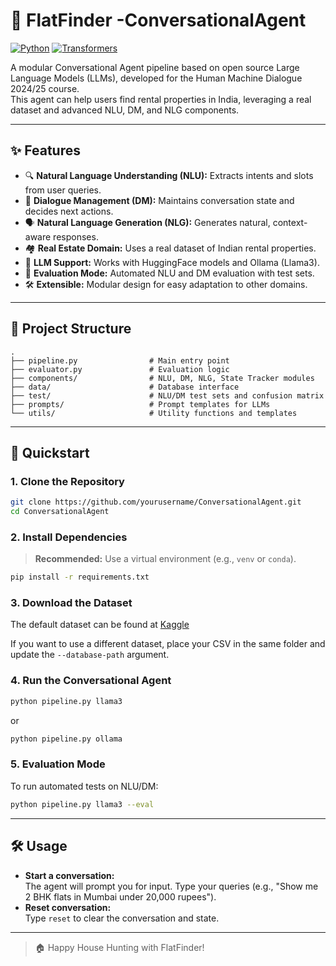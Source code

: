 # 🏡 FlatFinder -ConversationalAgent

[![Python](https://img.shields.io/badge/Python-3.8%2B-blue?logo=python)](https://www.python.org/)
[![Transformers](https://img.shields.io/badge/Transformers-4.45%2B-red?logo=transformers)](https://pytorch.org/)

A modular Conversational Agent pipeline based on open source Large Language Models (LLMs), developed for the Human Machine Dialogue 2024/25 course.  
This agent can help users find rental properties in India, leveraging a real dataset and advanced NLU, DM, and NLG components.

---

## ✨ Features

- 🔍 **Natural Language Understanding (NLU):** Extracts intents and slots from user queries.
- 🧠 **Dialogue Management (DM):** Maintains conversation state and decides next actions.
- 🗣️ **Natural Language Generation (NLG):** Generates natural, context-aware responses.
- 🏘️ **Real Estate Domain:** Uses a real dataset of Indian rental properties.
- 🦙 **LLM Support:** Works with HuggingFace models and Ollama (Llama3).
- 🧪 **Evaluation Mode:** Automated NLU and DM evaluation with test sets.
- 🛠️ **Extensible:** Modular design for easy adaptation to other domains.

---

## 📂 Project Structure

```
.
├── pipeline.py                # Main entry point
├── evaluator.py               # Evaluation logic
├── components/                # NLU, DM, NLG, State Tracker modules
├── data/                      # Database interface
├── test/                      # NLU/DM test sets and confusion matrix
├── prompts/                   # Prompt templates for LLMs
└── utils/                     # Utility functions and templates
```

---

## 🚀 Quickstart

### 1. Clone the Repository

```bash
git clone https://github.com/yourusername/ConversationalAgent.git
cd ConversationalAgent
```

### 2. Install Dependencies

> **Recommended:** Use a virtual environment (e.g., `venv` or `conda`).

```bash
pip install -r requirements.txt
```

### 3. Download the Dataset

The default dataset can be found at [Kaggle](https://www.kaggle.com/datasets/iamsouravbanerjee/house-rent-prediction-dataset)

If you want to use a different dataset, place your CSV in the same folder and update the `--database-path` argument.

### 4. Run the Conversational Agent

```bash
python pipeline.py llama3
```

or

```bash
python pipeline.py ollama
```


### 5. Evaluation Mode

To run automated tests on NLU/DM:

```bash
python pipeline.py llama3 --eval
```

---

## 🛠️ Usage

- **Start a conversation:**  
  The agent will prompt you for input. Type your queries (e.g., "Show me 2 BHK flats in Mumbai under 20,000 rupees").
- **Reset conversation:**  
  Type `reset` to clear the conversation and state.

---

> 🏠 Happy House Hunting with FlatFinder!
